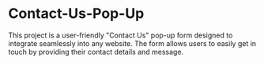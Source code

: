 # Contact-Us-Pop-Up
This project is a user-friendly "Contact Us" pop-up form designed to integrate seamlessly into any website. The form allows users to easily get in touch by providing their contact details and message.
